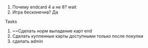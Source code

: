 1. Почему endcard 4 а не 8? wait
2. Игра бесконечна? Да 

Tasks 
1. ~~Сделать норм выпадение карт end
2. Сделать купленные карты доступными только после покупки
3. сделать admin